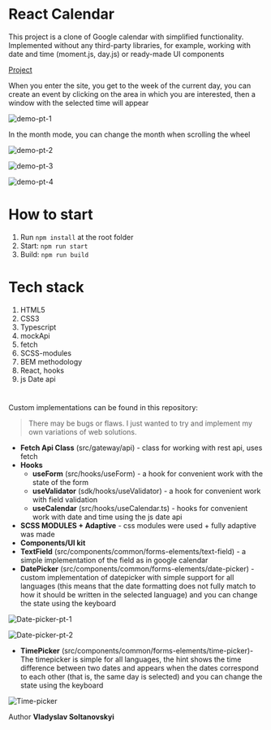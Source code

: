 # React Calendar

This project is a clone of Google calendar with simplified functionality. Implemented without any third-party libraries, for example, working with date and time (moment.js, day.js) or ready-made UI components

[Project](https://wonderful-raindrop-0d23f3.netlify.app/)

When you enter the site, you get to the week of the current day, you can create an event by clicking on the area in which you are interested, then a window with the selected time will appear

![demo-pt-1](https://user-images.githubusercontent.com/91286167/214460218-bdadaf45-b463-48fa-9499-27c584e1d062.gif)

In the month mode, you can change the month when scrolling the wheel

![demo-pt-2](https://user-images.githubusercontent.com/91286167/214460699-ada78fb0-368a-4c23-a3e4-1a57c538bd14.gif)

![demo-pt-3](https://user-images.githubusercontent.com/91286167/214461427-23b9cf5c-f02b-4a8e-8218-0d9e82e9fab5.gif)

![demo-pt-4](https://user-images.githubusercontent.com/91286167/214461539-5137c659-d9be-4776-ba91-9159c92d5cb8.gif)

# How to start

1. Run `npm install` at the root folder
2. Start: `npm run start`
3. Build: `npm run build`


# Tech stack

1. HTML5
2. CSS3
3. Typescript
4. mockApi
5. fetch
6. SCSS-modules 
7. BEM methodology
8. React, hooks
9. js Date api

#
Custom implementations can be found in this repository:

> There may be bugs or flaws. I just wanted to try and implement my own variations of web solutions.


- **Fetch Api Class** (src/gateway/api) - class for working with rest api, uses fetch
- **Hooks**
  - **useForm** (src/hooks/useForm) - a hook for convenient work with the state of the form
  - **useValidator** (sdk/hooks/useValidator) - a hook for convenient work with field validation
  - **useCalendar** (src/hooks/useCalendar.ts) - hooks for convenient work with date and time using the js date api
- **SCSS MODULES + Adaptive** - css modules were used + fully adaptive was made
- **Components/UI kit**
 - **TextField** (src/components/common/forms-elements/text-field) - a simple implementation of the field as in google calendar
  - **DatePicker** (src/components/common/forms-elements/date-picker) - custom implementation of datepicker with simple support for all languages (this means that the date formatting does not fully match to how it should be written in the selected language) and you can change the state using the keyboard

  ![Date-picker-pt-1](https://user-images.githubusercontent.com/91286167/214438707-c4a765ca-4e8f-44fe-92de-e19cb916eb11.gif)

  ![Date-picker-pt-2](https://user-images.githubusercontent.com/91286167/214438869-89c58d98-ae2b-452c-ac85-c350aca41a2a.gif)
  - **TimePicker** (src/components/common/forms-elements/time-picker)- The timepicker is simple for all languages, the hint shows the time difference between two dates and appears when the dates correspond to each other (that is, the same day is selected) and you can change the state using the keyboard

  ![Time-picker](https://user-images.githubusercontent.com/91286167/214439024-68e96fad-1cd2-4de5-af6e-3dfc42e3d4d4.gif)

Author **Vladyslav Soltanovskyi**